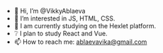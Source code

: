 - 👋 Hi, I’m @VikkyAblaeva
- 👀 I’m interested in JS, HTML, CSS.
- 🌱 I am currently studying on the Hexlet platform. 
- :grey_question: I plan to study React and Vue.
- 📫 How to reach me: ablaevavika@gmail.com

<!---
VikkyAblaeva/VikkyAblaeva is a ✨ special ✨ repository because its `README.md` (this file) appears on your GitHub profile.
You can click the Preview link to take a look at your changes.
--->
